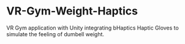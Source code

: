 # VR-Gym-Weight-Haptics
VR Gym application with Unity integrating bHaptics Haptic Gloves to simulate the feeling of dumbell weight.
